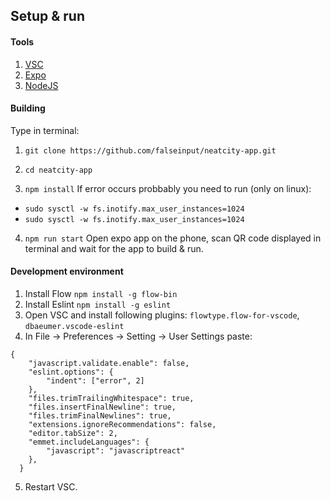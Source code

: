 
## Setup & run
#### Tools

1.  [VSC](https://code.visualstudio.com/)
2.  [Expo](https://play.google.com/store/apps/details?id=host.exp.exponent&hl=pl)
3.  [NodeJS](https://nodejs.org/en/)


#### Building
Type in terminal:
1.  `git clone https://github.com/falseinput/neatcity-app.git`

2.  `cd neatcity-app`

3.  `npm install`
If error occurs probbably you need to run (only on linux):
- `sudo sysctl -w fs.inotify.max_user_instances=1024`
- `sudo sysctl -w fs.inotify.max_user_instances=1024`
4. `npm run start`
Open expo app on the phone, scan QR code displayed in terminal and wait for the app to build & run.

#### Development environment
1. Install Flow `npm install -g flow-bin`
2. Install Eslint `npm install -g eslint`
3. Open VSC and install following plugins: `flowtype.flow-for-vscode`, `dbaeumer.vscode-eslint`
4.  In File -> Preferences -> Setting -> User Settings paste:
```
{
    "javascript.validate.enable": false,
    "eslint.options": {
        "indent": ["error", 2]
    },
    "files.trimTrailingWhitespace": true,
    "files.insertFinalNewline": true,
    "files.trimFinalNewlines": true,
    "extensions.ignoreRecommendations": false,
    "editor.tabSize": 2,
    "emmet.includeLanguages": {
        "javascript": "javascriptreact"
    },
  }
```
5. Restart VSC.
